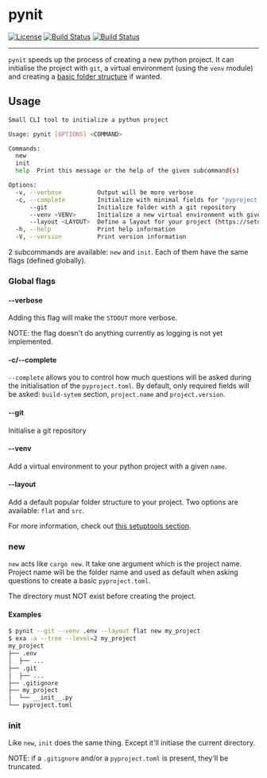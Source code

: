 # pynit

[![License](https://img.shields.io/crates/l/pynit)](https://gitea.antoine-langlois.net/DataHearth/pynit/src/branch/main/LICENSE)
[![Build Status](https://drone.antoine-langlois.net/api/badges/DataHearth/pynit/status.svg?ref=refs/heads/main)](https://drone.antoine-langlois.net/DataHearth/pynit)
[![Build Status](https://img.shields.io/crates/v/pynit)](https://crates.io/crates/pynit)

---

`pynit` speeds up the process of creating a new python project. It can initialise the project with `git`,
a virtual environment (using the `venv` module) and creating a [basic folder structure](https://setuptools.pypa.io/en/latest/userguide/package_discovery.html) if wanted.

## Usage

```bash
Small CLI tool to initialize a python project

Usage: pynit [OPTIONS] <COMMAND>

Commands:
  new
  init
  help  Print this message or the help of the given subcommand(s)

Options:
  -v, --verbose          Output will be more verbose
  -c, --complete         Initialize with minimal fields for "pyproject.toml"
      --git              Initialize folder with a git repository
      --venv <VENV>      Initialize a new virtual environment with given name in initialized directory
      --layout <LAYOUT>  Define a layout for your project (https://setuptools.pypa.io/en/latest/userguide/package_discovery.html) [possible values: src, flat]
  -h, --help             Print help information
  -V, --version          Print version information
```

2 subcommands are available: `new` and `init`. Each of them have the same flags (defined globally).

### Global flags

#### --verbose

Adding this flag will make the `STDOUT` more verbose.

NOTE: the flag doesn't do anything currently as logging is not yet implemented.

#### -c/--complete

`--complete` allows you to control how much questions will be asked during the initialisation of the `pyproject.toml`. By default, only required fields will be asked: `build-sytem` section, `project.name` and `project.version`.

#### --git

Initialise a git repository

#### --venv

Add a virtual environment to your python project with a given `name`.

#### --layout

Add a default popular folder structure to your project.
Two options are available: `flat` and `src`.

For more information, check out [this setuptools section](https://setuptools.pypa.io/en/latest/userguide/package_discovery.html).

### new

`new` acts like `cargo new`. It take one argument which is the project name. Project name will be the folder name and used as default when asking questions to create a basic `pyproject.toml`.

The directory must NOT exist before creating the project.

#### Examples

```bash
$ pynit --git --venv .env --layout flat new my_project
$ exa -a --tree --level=2 my_project
my_project
├── .env
│  ├── ...
├── .git
│  ├── ...
├── .gitignore
├── my_project
│  └── __init__.py
└── pyproject.toml
```

### init

Like `new`, `init` does the same thing. Except it'll initiase the current directory.

NOTE: if a `.gitignore` and/or a `pyproject.toml` is present, they'll be truncated.
